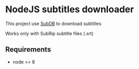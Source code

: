 # NodeJS subtitles downloader

This project use [SubDB](http://thesubdb.com "SubDB - a free subtitle database") to download subtitles

Works only with SubRip subtitle files (.srt)

## Requirements
 - node >= 8
